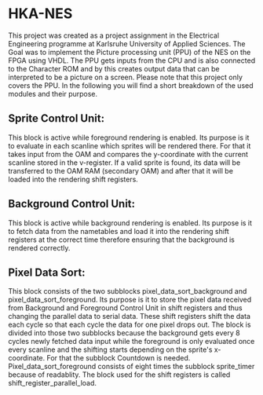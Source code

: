 # HKA-NES

This project was created as a project assignment in the Electrical Engineering programme at Karlsruhe University of Applied Sciences. The Goal was to implement the Picture processing unit (PPU) of the NES on the FPGA using VHDL. The PPU gets inputs from the CPU and is also connected to the Character ROM and by this creates output data that can be interpreted to be a picture on a screen. Please note that this project only covers the PPU. In the following you will find a short breakdown of the used modules and their purpose.

## Sprite Control Unit:

This block is active while foreground rendering is enabled. Its purpose is it to evaluate in each scanline which sprites will be rendered there. For that it takes input from the OAM and compares the y-coordinate with the current scanline stored in the v-register. If a valid sprite is found, its data will be transferred to the OAM RAM (secondary OAM) and after that it will be loaded into the rendering shift registers.

## Background Control Unit:

This block is active while background rendering is enabled. Its purpose is it to fetch data from the nametables and load it into the rendering shift registers at the correct time therefore ensuring that the background is rendered correctly.

## Pixel Data Sort:

This block consists of the two subblocks pixel_data_sort_background and pixel_data_sort_foreground. Its purpose is it to store the pixel data received from Background and Foreground Control Unit in shift registers and thus changing the parallel data to serial data. These shift registers shift the data each cycle so that each cycle the data for one pixel drops out. The block is divided into those two subblocks because the background gets every 8 cycles newly fetched data input while the foreground is only evaluated once every scanline and the shifting starts depending on the sprite's x-coordinate. For that the subblock Countdown is needed. Pixel_data_sort_foreground consists of eight times the subblock sprite_timer because of readablity. The block used for the shift registers is called shift_register_parallel_load.
